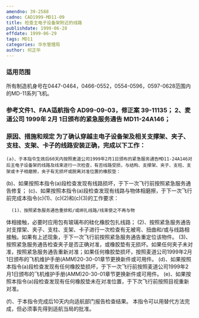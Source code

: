 ```yaml
---
amendno: 39-2588
cadno: CAD1999-MD11-09
title: 检查主电子设备架附近的线路
publishdate: 1999-06-28
effdate: 1999-06-29
tags: MD11
categories: 华东管理局
author: 何正华
---
```


### 适用范围 
所有制造机身号在0447-0464，0466-0552，0554-0596，0597-0628范围内的MD-11系列飞机。

### 参考文件1、FAA适航指令 AD99-09-03，修正案 39-11135； 2、麦道公司 1999年 2月 1日颁布的紧急服务通告 MD11-24A146；

### 原因、措施和规定     为了确认穿越主电子设备架及相关支撑架、夹子、支柱、支架、卡子的线路安装正确，完成以下工作： 
    (a)、于本指令生效后60天内按照麦道公司1999年2月1日颁布的紧急服务通告MD11-24A146对后主电子设备架的线路及线束进行一次检查，有否线路受损，与结构、支撑架、夹子、支柱、支架或卡子相磨擦，夹子有无损坏或脱离对准位置的橡胶垫： 
(b)、如果按照本指令(a)段检查发现有线路损坏，于下一次飞行前按照紧急服务通告修复； 
(c)、如果按照本指令(a)段检查发现有线路与物体相磨擦，于下一次飞行前完成本指令(c)(1)、(c)(2)和(c)(3)的工作要求： 

      (1)、按照紧急服务通告重排和/或绑扎线路/线束使之不再与物
       
体相接触，必要时应用包有玻璃布的硅化橡胶包扎线路； 
      (2)、按照紧急服务通告对支撑架、夹子、支柱、支架、卡子进行一次检查有无被弯、扭曲和/或与线路相接触。如果有上述现象，于下一次飞行前按照紧急服务通告重定位该物件。 
      (3)、按照紧急服务通告检查夹子是否正确对准，或橡胶垫有无损坏。如果任何夹子未对准，按照紧急服务通告重新对准；如果任何橡胶垫损坏，按照麦道公司1999年2月1日颁布的飞机维护手册(AMM)20-30-01章节更换新件或可用件。 
(d)、如果按照本指令(a)段检查发现有任何橡胶垫损坏，于下一次飞行前按照麦道公司1999年2月1日颁布的飞机维护手册(AMM)20-30-01章节更换新件或可用件。 
    (e)、如果按照本指令(a)段检查发现有任何橡胶垫未在对准位置，于下次飞行前按照目视重新对准。 

(f)、于本指令完成后10天内向适航部门报告检查结果。     本指令可以用替代方法完成，但必须事先得到适航当局的批准。
